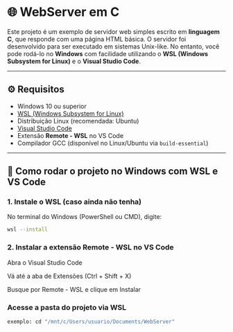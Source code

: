 # 🌐 WebServer em C

Este projeto é um exemplo de servidor web simples escrito em **linguagem C**, que responde com uma página HTML básica. O servidor foi desenvolvido para ser executado em sistemas Unix-like. No entanto, você pode rodá-lo no **Windows** com facilidade utilizando o **WSL (Windows Subsystem for Linux)** e o **Visual Studio Code**.

---

## ⚙️ Requisitos

- Windows 10 ou superior
- [WSL (Windows Subsystem for Linux)](https://learn.microsoft.com/pt-br/windows/wsl/install)
- Distribuição Linux (recomendada: Ubuntu)
- [Visual Studio Code](https://code.visualstudio.com/)
- Extensão **Remote - WSL** no VS Code
- Compilador GCC (disponível no Linux/Ubuntu via `build-essential`)

---

## 🚀 Como rodar o projeto no Windows com WSL e VS Code

### 1. Instale o WSL (caso ainda não tenha)

No terminal do Windows (PowerShell ou CMD), digite:

```bash
wsl --install
```

### 2. Instalar a extensão Remote - WSL no VS Code

Abra o Visual Studio Code

Vá até a aba de Extensões (Ctrl + Shift + X)

Busque por Remote - WSL e clique em Instalar

### Acesse a pasta do projeto via WSL

```bash
exemplo: cd "/mnt/c/Users/usuario/Documents/WebServer"
```

